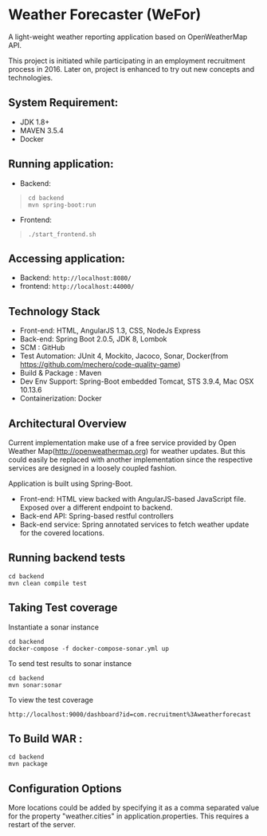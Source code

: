 # Weather Forecaster (WeFor)
A light-weight weather reporting application based on OpenWeatherMap API.

This project is initiated while participating in an employment recruitment process in 2016. Later on, project is enhanced to try out new concepts and technologies.

System Requirement:
------------------------------------
* JDK 1.8+  
* MAVEN 3.5.4
* Docker

Running application:
------------------------------------
* Backend: 

> ```
> cd backend
> mvn spring-boot:run
> ```
 
* Frontend: 

> ```./start_frontend.sh```

Accessing application:
------------------------------------
* Backend: ```http://localhost:8080/```
* frontend: ```http://localhost:44000/```

Technology Stack
------------------------------------
* Front-end: HTML, AngularJS 1.3, CSS, NodeJs Express
* Back-end: Spring Boot 2.0.5, JDK 8, Lombok
* SCM : GitHub
* Test Automation: JUnit 4, Mockito, Jacoco, Sonar, Docker(from https://github.com/mechero/code-quality-game)
* Build & Package : Maven
* Dev Env Support: Spring-Boot embedded Tomcat, STS 3.9.4, Mac OSX 10.13.6 
* Containerization: Docker

Architectural Overview
------------------------------------
Current implementation make use of a free service provided by Open Weather Map(http://openweathermap.org) for weather updates. But this could easily be replaced with another
implementation since the respective services are designed in a loosely coupled fashion.

Application is built using Spring-Boot. 

* Front-end: HTML view backed with AngularJS-based JavaScript file. Exposed over a different endpoint to backend. 
* Back-end API: Spring-based restful controllers 
* Back-end service: Spring annotated services to fetch weather update for the covered locations.

Running backend tests
------------------------------------
```
cd backend
mvn clean compile test
```

Taking Test coverage
------------------------------------
Instantiate a sonar instance

```
cd backend
docker-compose -f docker-compose-sonar.yml up
```
To send test results to sonar instance

```
cd backend
mvn sonar:sonar
```
To view the test coverage

```
http://localhost:9000/dashboard?id=com.recruitment%3Aweatherforecast
```

To Build WAR :
------------------------------------
```
cd backend
mvn package
```

Configuration Options
-------------------------
More locations could be added by specifying it as a comma separated value for the property "weather.cities" in application.properties. This requires a restart of the server.

